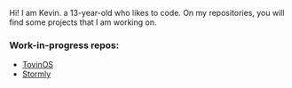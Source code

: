 Hi! I am Kevin. a 13-year-old who likes to code. On my repositories, you will find some projects that I am working on.
### Work-in-progress repos:
- <a href = "https://github.com/kevingopalan/TovinOS">TovinOS</a>
- <a href = "https://github.com/kevingopalan/Stormly">Stormly</a>
